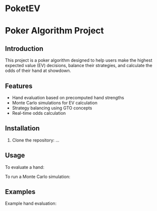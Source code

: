 # PoketEV
# Poker Algorithm Project

## Introduction
This project is a poker algorithm designed to help users make the highest expected value (EV) decisions, balance their strategies, and calculate the odds of their hand at showdown.

## Features
- Hand evaluation based on precomputed hand strengths
- Monte Carlo simulations for EV calculation
- Strategy balancing using GTO concepts
- Real-time odds calculation

## Installation
1. Clone the repository:   ...


## Usage
To evaluate a hand:




To run a Monte Carlo simulation:



## Examples
Example hand evaluation:
